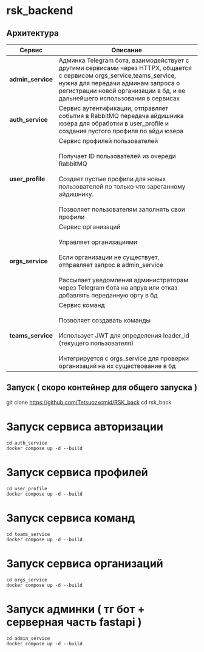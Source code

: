 # rsk_backend





## Архитектура

| Сервис           | Описание |
|------------------|----------|
| **admin_service** | Админка Telegram бота, взаимодействует с другими сервисами через HTTPX, общается с сервисом orgs_service,teams_service, нужна для передачи админам запроса о регистрации новой организации в бд, и ее дальнейшего использования в сервисах |
| **auth_service**  | Сервис аутентификации, отправляет события в RabbitMQ передача айдишника юзера для обработки в user_profile и создания пустого профиля по айди юзера |
| **user_profile**  | Сервис профилей пользователей<br><br>Получает ID пользователей из очереди RabbitMQ<br><br>Создает пустые профили для новых пользователей по только что зареганному айдишнику.<br><br>Позволяет пользователям заполнять свои профили |
| **orgs_service**  | Сервис организаций<br><br>Управляет организациями<br><br>Если организации не существует, отправляет запрос в admin_service<br><br>Рассылает уведомления администраторам через Telegram бота на апрув или отказ добавлять переданную оргу в бд |
| **teams_service** | Сервис команд<br><br>Позволяет создавать команды<br><br>Использует JWT для определения leader_id (текущего пользователя)<br><br>Интегрируется с orgs_service для проверки организаций на их существование в бд |

## Запуск ( скоро контейнер для общего запуска )

git clone https://github.com/Tetsuozxcmid/RSK_back
cd rsk_back

# Запуск сервиса авторизации
```
cd auth_service
docker compose up -d --build
```
# Запуск сервиса профилей
```
cd user_profile
docker compose up -d --build
```
# Запуск сервиса команд
```
cd teams_service
docker compose up -d --build
```
# Запуск сервиса организаций
```
cd orgs_service
docker compose up -d --build
```
# Запуск админки ( тг бот + серверная часть fastapi ) 
```
cd admin_service
docker compose up -d --build
```




